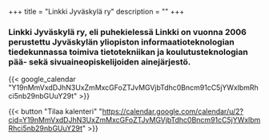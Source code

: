 +++
title = "Linkki Jyväskylä ry"
description = ""
+++

### Linkki Jyväskylä ry, eli puhekielessä Linkki on vuonna 2006 perustettu Jyväskylän yliopiston informaatioteknologian tiedekunnassa toimiva tietotekniikan ja koulutusteknologian pää- sekä sivuaineopiskelijoiden ainejärjestö.

{{< google_calendar "Y19nMmVxdDJhN3UxZmMxcGFoZTJvMGVjbTdhc0Bncm91cC5jYWxlbmRhci5nb29nbGUuY29t" >}}

{{< button "Tilaa kalenteri" "https://calendar.google.com/calendar/u/2?cid=Y19nMmVxdDJhN3UxZmMxcGFoZTJvMGVjbTdhc0Bncm91cC5jYWxlbmRhci5nb29nbGUuY29t" >}}
